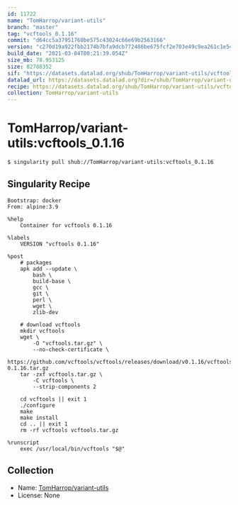 ```yaml
---
id: 11722
name: "TomHarrop/variant-utils"
branch: "master"
tag: "vcftools_0.1.16"
commit: "d64cc5a37951760be575c43024c66e69b2563166"
version: "c270d19a922fbb2174b7bfa9dcb772486be675fcf2e703e49c9ea261c1e54aa5"
build_date: "2021-03-04T00:21:39.054Z"
size_mb: 78.953125
size: 82788352
sif: "https://datasets.datalad.org/shub/TomHarrop/variant-utils/vcftools_0.1.16/2021-03-04-d64cc5a3-c270d19a/c270d19a922fbb2174b7bfa9dcb772486be675fcf2e703e49c9ea261c1e54aa5.sif"
datalad_url: https://datasets.datalad.org?dir=/shub/TomHarrop/variant-utils/vcftools_0.1.16/2021-03-04-d64cc5a3-c270d19a/
recipe: https://datasets.datalad.org/shub/TomHarrop/variant-utils/vcftools_0.1.16/2021-03-04-d64cc5a3-c270d19a/Singularity
collection: TomHarrop/variant-utils
---
```


# TomHarrop/variant-utils:vcftools_0.1.16

```bash
$ singularity pull shub://TomHarrop/variant-utils:vcftools_0.1.16
```

## Singularity Recipe

```singularity
Bootstrap: docker
From: alpine:3.9

%help
    Container for vcftools 0.1.16

%labels
    VERSION "vcftools 0.1.16"

%post
    # packages
    apk add --update \
        bash \
        build-base \
        gcc \
        git \
        perl \
        wget \
        zlib-dev

    # download vcftools
    mkdir vcftools
    wget \
        -O "vcftools.tar.gz" \
        --no-check-certificate \
        https://github.com/vcftools/vcftools/releases/download/v0.1.16/vcftools-0.1.16.tar.gz
    tar -zxf vcftools.tar.gz \
        -C vcftools \
        --strip-components 2

    cd vcftools || exit 1
    ./configure
    make 
    make install
    cd .. || exit 1
    rm -rf vcftools vcftools.tar.gz

%runscript
    exec /usr/local/bin/vcftools "$@"
```

## Collection

 - Name: [TomHarrop/variant-utils](https://github.com/TomHarrop/variant-utils)
 - License: None

